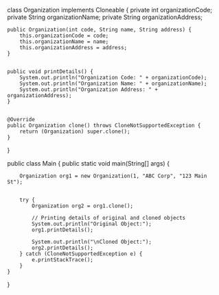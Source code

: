 class Organization implements Cloneable {
    private int organizationCode;
    private String organizationName;
    private String organizationAddress;

    
    public Organization(int code, String name, String address) {
        this.organizationCode = code;
        this.organizationName = name;
        this.organizationAddress = address;
    }

    
    public void printDetails() {
        System.out.println("Organization Code: " + organizationCode);
        System.out.println("Organization Name: " + organizationName);
        System.out.println("Organization Address: " + organizationAddress);
    }

    
    @Override
    public Organization clone() throws CloneNotSupportedException {
        return (Organization) super.clone();
    }
}

public class Main {
    public static void main(String[] args) {
        
        Organization org1 = new Organization(1, "ABC Corp", "123 Main St");

      
        try {
            Organization org2 = org1.clone();

            // Printing details of original and cloned objects
            System.out.println("Original Object:");
            org1.printDetails();

            System.out.println("\nCloned Object:");
            org2.printDetails();
        } catch (CloneNotSupportedException e) {
            e.printStackTrace();
        }
    }
}
